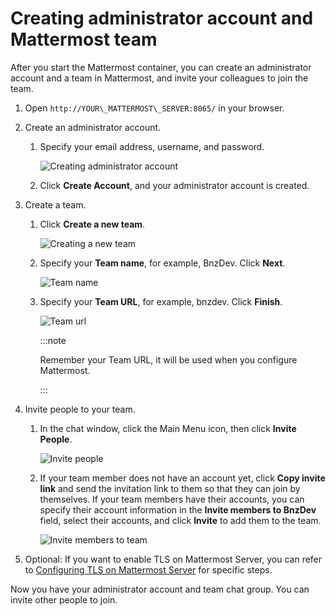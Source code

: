 # Creating administrator account and Mattermost team

After you start the Mattermost container, you can create an administrator account and a team in Mattermost, and invite your colleagues to join the team.

1.  Open `http://YOUR\_MATTERMOST\_SERVER:8065/` in your browser.

2.  Create an administrator account.

    1.  Specify your email address, username, and password.

        ![Creating administrator account](/v2.5.x/images/zowe-chat/create_admin_account.png)

    2.  Click **Create Account**, and your administrator account is created.

3.  Create a team.

    1.  Click **Create a new team**.

        ![Creating a new team](/v2.5.x/images/zowe-chat/create_new_team.png)

    2.  Specify your **Team name**, for example, BnzDev. Click **Next**.

        ![Team name](/v2.5.x/images/zowe-chat/team_name.png)

    3.  Specify your **Team URL**, for example, bnzdev. Click **Finish**.

        ![Team url](/v2.5.x/images/zowe-chat/team_url.png)

        :::note
        
        Remember your Team URL, it will be used when you configure Mattermost.

        :::

4.  Invite people to your team.

    1.  In the chat window, click the Main Menu icon, then click **Invite People**.

        ![Invite people](/v2.5.x/images/zowe-chat/mattermost_invite.png)

    2.  If your team member does not have an account yet, click **Copy invite link** and send the invitation link to them so that they can join by themselves. If your team members have their accounts, you can specify their account information in the **Invite members to BnzDev** field, select their accounts, and click **Invite** to add them to the team.

        ![Invite members to team](/v2.5.x/images/zowe-chat/mattermost_invite_team.png)

5.  Optional: If you want to enable TLS on Mattermost Server, you can refer to [Configuring TLS on Mattermost Server](https://docs.mattermost.com/install/config-tls-mattermost.html) for specific steps.

Now you have your administrator account and team chat group. You can invite other people to join.
